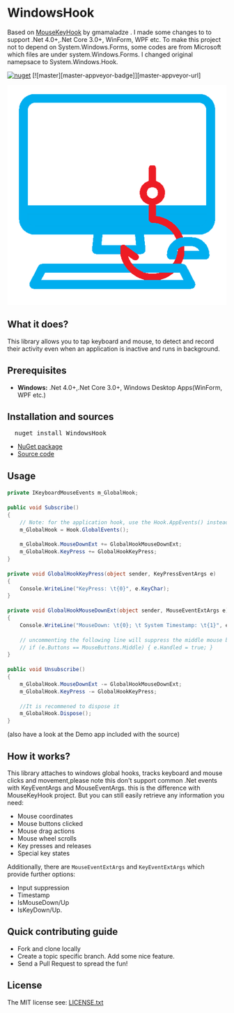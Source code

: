 # WindowsHook
Based on [MouseKeyHook](https://github.com/gmamaladze/globalmousekeyhook) by gmamaladze . I made some changes to to support .Net 4.0+,.Net Core 3.0+, WinForm, WPF etc. To make this project not to depend on System.Windows.Forms, some codes are from Microsoft which files are under system.Windows.Forms. I changed original namepsace to System.Windows.Hook.

[![nuget][nuget-badge]][nuget-url] [![master][master-appveyor-badge]][master-appveyor-url]

 [nuget-badge]: https://img.shields.io/badge/nuget-v5.4.0-blue.svg
 [nuget-url]: https://www.nuget.org/packages/WindowsHook

![Mouse and Keyboard Hooking Library in c#](/mouse-keyboard-hook-logo.png)

## What it does?

This library allows you to tap keyboard and mouse, to detect and record their activity even when an application is inactive and runs in background.

## Prerequisites

 - **Windows:** .Net 4.0+,.Net Core 3.0+, Windows Desktop Apps(WinForm, WPF etc.)

## Installation and sources

<pre>
  nuget install WindowsHook
</pre>

 - [NuGet package][nuget-url]
 - [Source code][source-url]

 [source-url]: https://github.com/topstarai/WindowsHook

 ## Usage

 ```csharp
 private IKeyboardMouseEvents m_GlobalHook;

 public void Subscribe()
 {
     // Note: for the application hook, use the Hook.AppEvents() instead
     m_GlobalHook = Hook.GlobalEvents();

     m_GlobalHook.MouseDownExt += GlobalHookMouseDownExt;
     m_GlobalHook.KeyPress += GlobalHookKeyPress;
 }

 private void GlobalHookKeyPress(object sender, KeyPressEventArgs e)
 {
     Console.WriteLine("KeyPress: \t{0}", e.KeyChar);
 }

 private void GlobalHookMouseDownExt(object sender, MouseEventExtArgs e)
 {
     Console.WriteLine("MouseDown: \t{0}; \t System Timestamp: \t{1}", e.Button, e.Timestamp);

     // uncommenting the following line will suppress the middle mouse button click
     // if (e.Buttons == MouseButtons.Middle) { e.Handled = true; }
 }

 public void Unsubscribe()
 {
     m_GlobalHook.MouseDownExt -= GlobalHookMouseDownExt;
     m_GlobalHook.KeyPress -= GlobalHookKeyPress;

     //It is recommened to dispose it
     m_GlobalHook.Dispose();
 }
 ```
(also have a look at the Demo app included with the source)

## How it works?

This library attaches to windows global hooks, tracks keyboard and mouse clicks and movement,please note this don't support common .Net events with KeyEventArgs and MouseEventArgs. this is the difference with MouseKeyHook project. But you can still easily retrieve any information you need:
 * Mouse coordinates
 * Mouse buttons clicked
 * Mouse drag actions
 * Mouse wheel scrolls
 * Key presses and releases
 * Special key states

 Additionally, there are `MouseEventExtArgs` and `KeyEventExtArgs` which provide further options:
 * Input suppression
 * Timestamp
 * IsMouseDown/Up
 * IsKeyDown/Up.

## Quick contributing guide

 - Fork and clone locally
 - Create a topic specific branch. Add some nice feature.
 - Send a Pull Request to spread the fun!

## License

The MIT license see: [LICENSE.txt](/LICENSE.txt)
